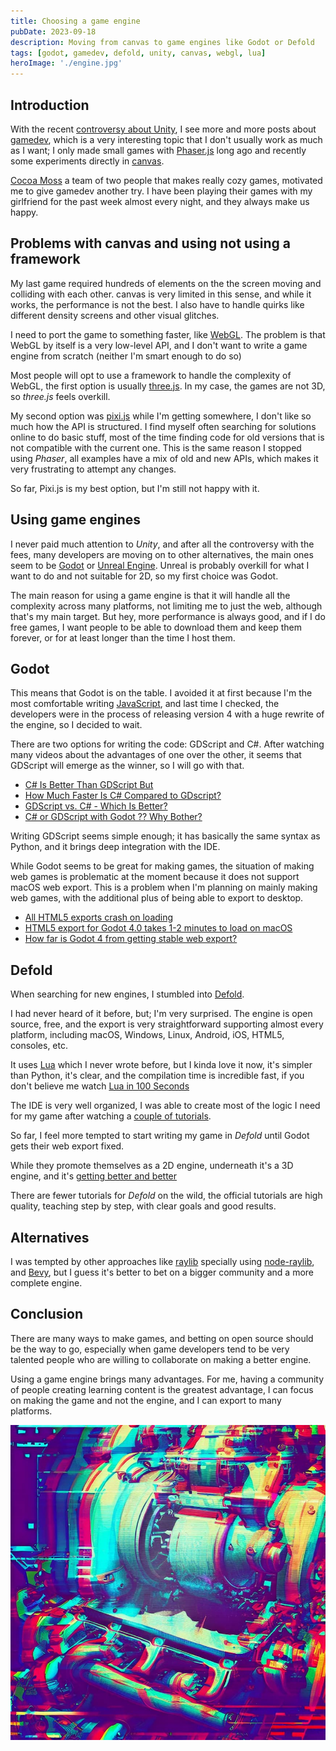 ```yaml
---
title: Choosing a game engine
pubDate: 2023-09-18
description: Moving from canvas to game engines like Godot or Defold
tags: [godot, gamedev, defold, unity, canvas, webgl, lua]
heroImage: './engine.jpg'
---
```


## Introduction

With the recent [controversy about Unity](https://news.ycombinator.com/item?id=37486431), I see more and more posts about [gamedev](/tags/gamedev), which is a very interesting topic that I don't usually work as much as I want; I only made small games with [Phaser.js](https://phaser.io/) long ago and recently some experiments directly in [canvas](https://developer.mozilla.org/en-US/docs/Web/API/Canvas_API).

[Cocoa Moss](https://cocoamoss.com/) a team of two people that makes really cozy games, motivated me to give gamedev another try. I have been playing their games with my girlfriend for the past week almost every night, and they always make us happy.

## Problems with canvas and using not using a framework

My last game required hundreds of elements on the the screen moving and colliding with each other. canvas is very limited in this sense, and while it works, the performance is not the best. I also have to handle quirks like different density screens and other visual glitches.

I need to port the game to something faster, like [WebGL](https://en.wikipedia.org/wiki/WebGL). The problem is that WebGL by itself is a very low-level API, and I don't want to write a game engine from scratch (neither I'm smart enough to do so)

Most people will opt to use a framework to handle the complexity of WebGL, the first option is usually [three.js](https://threejs.org/). In my case, the games are not 3D, so *three.js* feels overkill.

My second option was [pixi.js](https://pixijs.com/) while I'm getting somewhere, I don't like so much how the API is structured. I find myself often searching for solutions online to do basic stuff, most of the time finding code for old versions that is not compatible with the current one. This is the same reason I stopped using *Phaser*, all examples have a mix of old and new APIs, which makes it very frustrating to attempt any changes.

So far, Pixi.js is my best option, but I'm still not happy with it.

## Using game engines

I never paid much attention to *Unity*, and after all the controversy with the fees,  many developers are moving on to other alternatives, the main ones seem to be [Godot](https://godotengine.org/) or [Unreal Engine](https://www.unrealengine.com/). Unreal is probably overkill for what I want to do and not suitable for 2D, so my first choice was Godot.

The main reason for using a game engine is that it will handle all the complexity across many platforms, not limiting me to just the web, although that's my main target. But hey, more performance is always good, and if I do free games, I want people to be able to download them and keep them forever, or for at least longer than the time I host them.

## Godot

This means that Godot is on the table. I avoided it at first because I'm the most comfortable writing [JavaScript](/tags/javascript), and last time I checked, the developers were in the process of releasing version 4 with a huge rewrite of the engine, so I decided to wait.

There are two options for writing the code: GDScript and C#. After watching many videos about the advantages of one over the other, it seems that GDScript will emerge as the winner, so I will go with that.

- [C# Is Better Than GDScript But](https://www.youtube.com/watch?v=S2tTEPHIS1I)
- [How Much Faster Is C# Compared to GDscript?](https://www.youtube.com/watch?v=xM-HL0RU_ho)
- [GDScript vs. C# - Which Is Better? ](https://www.youtube.com/watch?v=ZF-IunpetMg)
- [C# or GDScript with Godot ?? Why Bother?](https://www.youtube.com/watch?v=g19dUmKTAfI)

Writing GDScript seems simple enough; it has basically the same syntax as Python, and it brings deep integration with the IDE.

While Godot seems to be great for making games, the situation of making web games is problematic at the moment because it does not support macOS web export. This is a problem when I'm planning on mainly making web games, with the additional plus of being able to export to desktop.

- [All HTML5 exports crash on loading](https://github.com/godotengine/godot/issues/67949)
- [HTML5 export for Godot 4.0 takes 1-2 minutes to load on macOS](https://github.com/godotengine/godot/issues/70691)
- [How far is Godot 4 from getting stable web export?](https://www.reddit.com/r/godot/comments/141l9bm/how_far_is_godot_4_from_getting_stable_web_export/)

## Defold

When searching for new engines, I stumbled into [Defold](https://defold.com/).

I had never heard of it before, but; I'm very surprised. The engine is open source, free, and the export is very straightforward supporting almost every platform, including macOS, Windows, Linux, Android, iOS, HTML5, consoles, etc.

It uses [Lua](https://www.lua.org/) which I never wrote before, but I kinda love it now, it's simpler than Python, it's clear, and the compilation time is incredible fast, if you don't believe me watch [Lua in 100 Seconds
](https://www.youtube.com/watch?v=jUuqBZwwkQw)

The IDE is very well organized, I was able to create most of the logic I need for my game after watching a [couple of tutorials](https://www.youtube.com/watch?v=HjJ-oDz-GcI).

So far, I feel more tempted to start writing my game in *Defold* until Godot gets their web export fixed.

While they promote themselves as a 2D engine, underneath it's a 3D engine, and it's [getting better and better](https://twitter.com/AGulev/status/1702085104422592541)

There are fewer tutorials for *Defold* on the wild, the official tutorials are high quality, teaching step by step, with clear goals and good results.

## Alternatives

I was tempted by other approaches like [raylib](https://www.raylib.com/) specially using [node-raylib](https://github.com/RobLoach/node-raylib), and [Bevy](https://bevyengine.org/), but I guess it's better to bet on a bigger community and a more complete engine.

## Conclusion

There are many ways to make games, and betting on open source should be the way to go, especially when game developers tend to be very talented people who are willing to collaborate on making a better engine.

Using a game engine brings many advantages. For me, having a community of people creating learning content is the greatest advantage, I can focus on making the game and not the engine, and I can export to many platforms.


![Abstract illustration of an engine](./engine.jpg)
